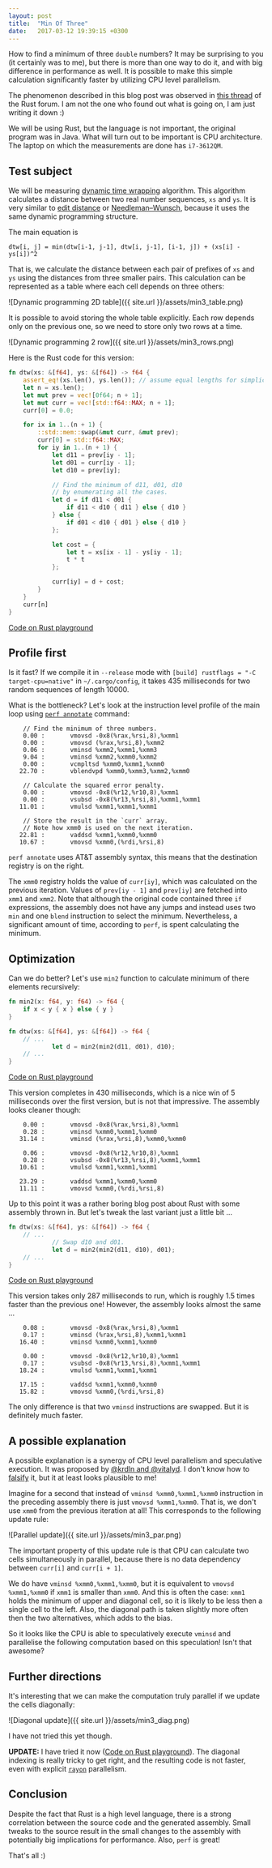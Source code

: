 ```yaml
---
layout: post
title:  "Min Of Three"
date:   2017-03-12 19:39:15 +0300
---
```


How to find a minimum of three `double` numbers?  It may be surprising to you
(it certainly was to me), but there is more than one way to do it, and with big
difference in performance as well. It is possible to make this simple
calculation significantly faster by utilizing CPU level parallelism.

The phenomenon described in this blog post was observed in [this thread] of the
Rust forum.  I am not the one who found out what is going on, I am just writing
it down :)

[this thread]: https://users.rust-lang.org/t/performance-issue-with-c-array-like-computation-2-times-worst-than-naive-java/9807

We will be using Rust, but the language is not important, the original program
was in Java. What will turn out to be important is CPU architecture.  The laptop
on which the measurements are done has `i7-3612QM`.

## Test subject

We will be measuring [dynamic time wrapping] algorithm. This algorithm
calculates a distance between two real number sequences, `xs` and `ys`. It is
very similar to [edit distance] or [Needleman–Wunsch], because it uses the same
dynamic programming structure.

[Needleman–Wunsch]: https://en.wikipedia.org/wiki/Needleman%E2%80%93Wunsch_algorithm
[edit distance]: https://en.wikipedia.org/wiki/Wagner%E2%80%93Fischer_algorithm
[dynamic time wrapping]: https://en.wikipedia.org/wiki/Dynamic_time_warping

The main equation is

~~~
dtw[i, j] = min(dtw[i-1, j-1], dtw[i, j-1], [i-1, j]) + (xs[i] - ys[i])^2
~~~

That is, we calculate the distance between each pair of prefixes of `xs` and `ys`
using the distances from three smaller pairs. This calculation can be represented
as a table where each cell depends on three others:

![Dynamic programming 2D table]({{ site.url }}/assets/min3_table.png)

It is possible to avoid storing the whole table explicitly. Each row depends
only on the previous one, so we need to store only two rows at a time.

![Dynamic programming 2 row]({{ site.url }}/assets/min3_rows.png)

Here is the Rust code for this version:

~~~rust
fn dtw(xs: &[f64], ys: &[f64]) -> f64 {
    assert_eq!(xs.len(), ys.len()); // assume equal lengths for simplicity
    let n = xs.len();
    let mut prev = vec![0f64; n + 1];
    let mut curr = vec![std::f64::MAX; n + 1];
    curr[0] = 0.0;

    for ix in 1..(n + 1) {
        ::std::mem::swap(&mut curr, &mut prev);
        curr[0] = std::f64::MAX;
        for iy in 1..(n + 1) {
            let d11 = prev[iy - 1];
            let d01 = curr[iy - 1];
            let d10 = prev[iy];

            // Find the minimum of d11, d01, d10
            // by enumerating all the cases. 
            let d = if d11 < d01 {
                if d11 < d10 { d11 } else { d10 }
            } else {
                if d01 < d10 { d01 } else { d10 }
            };

            let cost = {
                let t = xs[ix - 1] - ys[iy - 1];
                t * t
            };

            curr[iy] = d + cost;
        }
    }
    curr[n]
}
~~~

[Code on Rust playground](http://play.integer32.com/?gist=3d42c67904441279c4cbb1708fb35a06&version=stable)


## Profile first

Is it fast? If we compile it in `--release` mode with `[build] rustflags = "-C
target-cpu=native"` in `~/.cargo/config`, it takes 435 milliseconds for two
random sequences of length 10000.

What is the bottleneck? Let's look at the instruction level profile of the main
loop using [`perf annotate`] command:

[`perf annotate`]: https://perf.wiki.kernel.org/index.php/Main_Page

~~~
    // Find the minimum of three numbers.
    0.00 :       vmovsd -0x8(%rax,%rsi,8),%xmm1
    0.00 :       vmovsd (%rax,%rsi,8),%xmm2
    0.06 :       vminsd %xmm2,%xmm1,%xmm3
    9.04 :       vminsd %xmm2,%xmm0,%xmm2
    0.00 :       vcmpltsd %xmm0,%xmm1,%xmm0
   22.70 :       vblendvpd %xmm0,%xmm3,%xmm2,%xmm0

    // Calculate the squared error penalty.
    0.00 :       vmovsd -0x8(%r12,%r10,8),%xmm1
    0.00 :       vsubsd -0x8(%r13,%rsi,8),%xmm1,%xmm1
   11.01 :       vmulsd %xmm1,%xmm1,%xmm1

    // Store the result in the `curr` array.
    // Note how xmm0 is used on the next iteration.
   22.81 :       vaddsd %xmm1,%xmm0,%xmm0
   10.67 :       vmovsd %xmm0,(%rdi,%rsi,8)
~~~

`perf annotate` uses AT&T assembly syntax, this means that the destination
registry is on the right.

The `xmm0` registry holds the value of `curr[iy]`, which was calculated on the
previous iteration. Values of `prev[iy - 1]` and `prev[iy]` are fetched into
`xmm1` and `xmm2`. Note that although the original code contained three `if`
expressions, the assembly does not have any jumps and instead uses two `min` and
one `blend` instruction to select the minimum. Nevertheless, a significant
amount of time, according to `perf`, is spent calculating the minimum.


## Optimization

Can we do better? Let's use `min2` function to calculate minimum of there
elements recursively:

~~~rust
fn min2(x: f64, y: f64) -> f64 {
    if x < y { x } else { y }
}

fn dtw(xs: &[f64], ys: &[f64]) -> f64 {
    // ...
            let d = min2(min2(d11, d01), d10);
    // ...
}
~~~

[Code on Rust playground](http://play.integer32.com/?gist=c69968bb572f2973b1c314f92e4fb332&version=stable)

This version completes in 430 milliseconds, which is a nice win of 5
milliseconds over the first version, but is not that impressive. The assembly
looks cleaner though:

~~~
    0.00 :       vmovsd -0x8(%rax,%rsi,8),%xmm1
    0.28 :       vminsd %xmm0,%xmm1,%xmm0
   31.14 :       vminsd (%rax,%rsi,8),%xmm0,%xmm0

    0.06 :       vmovsd -0x8(%r12,%r10,8),%xmm1
    0.28 :       vsubsd -0x8(%r13,%rsi,8),%xmm1,%xmm1
   10.61 :       vmulsd %xmm1,%xmm1,%xmm1

   23.29 :       vaddsd %xmm1,%xmm0,%xmm0
   11.11 :       vmovsd %xmm0,(%rdi,%rsi,8)
~~~


Up to this point it was a rather boring blog post about Rust with some assembly
thrown in. But let's tweak the last variant just a little bit ...

~~~rust
fn dtw(xs: &[f64], ys: &[f64]) -> f64 {
    // ...
            // Swap d10 and d01.
            let d = min2(min2(d11, d10), d01);
    // ...
}
~~~

[Code on Rust playground](http://play.integer32.com/?gist=caf7609db82341fb7ccf13033738232e&version=stable)

This version takes only 287 milliseconds to run, which is roughly 1.5 times
faster than the previous one! However, the assembly looks almost the same ...

~~~
    0.08 :       vmovsd -0x8(%rax,%rsi,8),%xmm1
    0.17 :       vminsd (%rax,%rsi,8),%xmm1,%xmm1
   16.40 :       vminsd %xmm0,%xmm1,%xmm0

    0.00 :       vmovsd -0x8(%r12,%r10,8),%xmm1
    0.17 :       vsubsd -0x8(%r13,%rsi,8),%xmm1,%xmm1
   18.24 :       vmulsd %xmm1,%xmm1,%xmm1

   17.15 :       vaddsd %xmm1,%xmm0,%xmm0
   15.82 :       vmovsd %xmm0,(%rdi,%rsi,8)
~~~

The only difference is that two `vminsd` instructions are swapped.
But it is definitely much faster. 


## A possible explanation

A possible explanation is a synergy of CPU level parallelism and speculative
execution. It was proposed by [@krdln and @vitalyd]. I don't know how to
[falsify] it, but it at least looks plausible to me!

[@krdln and @vitalyd]: https://users.rust-lang.org/t/performance-issue-with-c-array-like-computation-2-times-worst-than-naive-java/9807/30?u=matklad

[falsify]: https://en.wikipedia.org/wiki/Falsifiability


Imagine for a second that instead of `vminsd %xmm0,%xmm1,%xmm0` instruction 
in the preceding assembly there is just `vmovsd %xmm1,%xmm0`. That is, we don't
use `xmm0` from the previous iteration at all! This corresponds to the following
update rule:

![Parallel update]({{ site.url }}/assets/min3_par.png)

The important property of this update rule is that CPU can calculate two cells
simultaneously in parallel, because there is no data dependency between
`curr[i]` and `curr[i + 1]`.

We do have `vminsd %xmm0,%xmm1,%xmm0`, but it is equivalent to `vmovsd
%xmm1,%xmm0` if `xmm1` is smaller than `xmm0`. And this is often the case:
`xmm1` holds the minimum of upper and diagonal cell, so it is likely to be less
then a single cell to the left. Also, the diagonal path is taken slightly more
often then the two alternatives, which adds to the bias.

So it looks like the CPU is able to speculatively execute `vminsd` and
parallelise the following computation based on this speculation! Isn't that
awesome?


## Further directions


It's interesting that we can make the computation truly parallel if we update
the cells diagonally: 

![Diagonal update]({{ site.url }}/assets/min3_diag.png)

I have not tried this yet though.

**UPDATE:** I have tried it now ([Code on Rust playground](http://play.integer32.com/?gist=c883197de6f7e8f26afe730838d2f556&version=stable)).
The diagonal indexing is really tricky to get right, and the resulting code is not faster, even with explicit [`rayon`] parallelism.

[`rayon`]: https://github.com/nikomatsakis/rayon


## Conclusion

Despite the fact that Rust is a high level language, there is a strong
correlation between the source code and the generated assembly. Small tweaks to
the source result in the small changes to the assembly with potentially big
implications for performance. Also, `perf` is great!

That's all :) 
